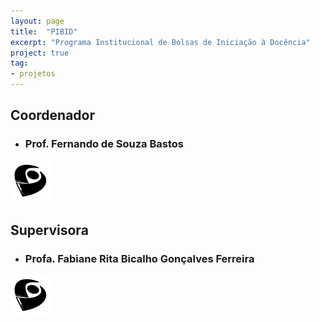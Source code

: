 ```yaml
---
layout: page
title:  "PIBID"
excerpt: "Programa Institucional de Bolsas de Iniciação à Docência"
project: true
tag:
- projetos
---
```


<div style = "display: block;">
   <div style = "text-align:center;">
      <a class="social-btn" href="https://pibid.caf.ufv.br/" target="_blank">
      <i class="fa fa-fw fa-globe"></i>
      </a>
   </div>
   
   <div style = "text-align:center;">
      <a class="social-btn" href="https://www.youtube.com/channel/UC0-TwS7tf7JhWsy28sE50Gw" target="_blank">
      <i class="fa fa-fw fa-youtube-square"></i>
      </a>
   </div>
   
   <div style = "text-align:center;">
      <a class="social-btn" href="https://www.instagram.com/pibidexatas_ufvcaf/" target="_blank">
      <i class="fa fa-fw fa-instagram"></i>
      </a>
   </div>   
   
   <div style = "text-align:center;">
      <a class="social-btn" href="mailto:pibid.exatas.caf@ufv.br" target="_blank">
      <i class="fa fa-fw fa-envelope-square"></i>
      </a>
   </div>
</div>   
   
   
## Coordenador
 
* ### Prof. Fernando de Souza Bastos

<div style = "display: inline-block;"> 
   <div style = "float:left;">
      <a class="social-btn" href="http://buscatextual.cnpq.br/buscatextual/visualizacv.do?metodo=apresentar&id=K       4164030D3">
      <img src="../assets/img/favicons/lattes-new.svg">
      </a>
   </div>
   
   <div style = "float:left;">
      <a class="social-btn" href="https://fsbmat-ufv.github.io/">
      <i class="fa fa-fw fa-github"></i>
      </a>
   </div>
</div> 

## Supervisora

* ### Profa. Fabiane Rita Bicalho Gonçalves Ferreira

<div style = "display: inline-block;">
   <div style = "float:left;">
      <a class="social-btn" href="http://buscatextual.cnpq.br/buscatextual/visualizacv.do?metodo=apresentar&id=K       805   6901H7">
      <img src="../assets/img/favicons/lattes-new.svg">
      </a>
   </div>
</div>